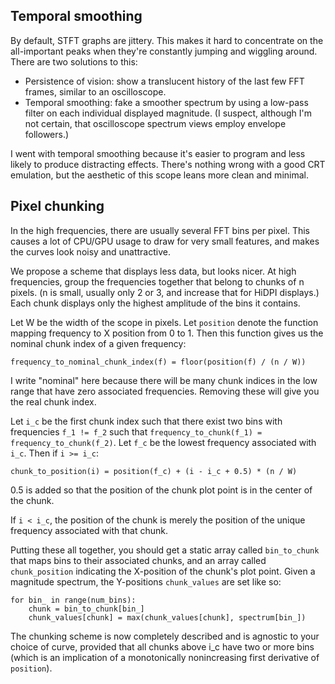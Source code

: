 ## Temporal smoothing

By default, STFT graphs are jittery. This makes it hard to concentrate on the all-important peaks when they're constantly jumping and wiggling around. There are two solutions to this:

- Persistence of vision: show a translucent history of the last few FFT frames, similar to an oscilloscope.
- Temporal smoothing: fake a smoother spectrum by using a low-pass filter on each individual displayed magnitude. (I suspect, although I'm not certain, that oscilloscope spectrum views employ envelope followers.)

I went with temporal smoothing because it's easier to program and less likely to produce distracting effects. There's nothing wrong with a good CRT emulation, but the aesthetic of this scope leans more clean and minimal.

## Pixel chunking

In the high frequencies, there are usually several FFT bins per pixel. This causes a lot of CPU/GPU usage to draw for very small features, and makes the curves look noisy and unattractive.

We propose a scheme that displays less data, but looks nicer. At high frequencies, group the frequencies together that belong to chunks of n pixels. (n is small, usually only 2 or 3, and increase that for HiDPI displays.) Each chunk displays only the highest amplitude of the bins it contains.

Let W be the width of the scope in pixels. Let `position` denote the function mapping frequency to X position from 0 to 1. Then this function gives us the nominal chunk index of a given frequency:

    frequency_to_nominal_chunk_index(f) = floor(position(f) / (n / W))

I write "nominal" here because there will be many chunk indices in the low range that have zero associated frequencies. Removing these will give you the real chunk index.

Let `i_c` be the first chunk index such that there exist two bins with frequencies `f_1 != f_2` such that `frequency_to_chunk(f_1) = frequency_to_chunk(f_2)`. Let `f_c` be the lowest frequency associated with `i_c`. Then if `i >= i_c`:

    chunk_to_position(i) = position(f_c) + (i - i_c + 0.5) * (n / W)

0.5 is added so that the position of the chunk plot point is in the center of the chunk.

If `i < i_c`, the position of the chunk is merely the position of the unique frequency associated with that chunk.

Putting these all together, you should get a static array called `bin_to_chunk` that maps bins to their associated chunks, and an array called `chunk_position` indicating the X-position of the chunk's plot point. Given a magnitude spectrum, the Y-positions `chunk_values` are set like so:

    for bin_ in range(num_bins):
        chunk = bin_to_chunk[bin_]
        chunk_values[chunk] = max(chunk_values[chunk], spectrum[bin_])

The chunking scheme is now completely described and is agnostic to your choice of curve, provided that all chunks above i_c have two or more bins (which is an implication of a monotonically nonincreasing first derivative of `position`).

